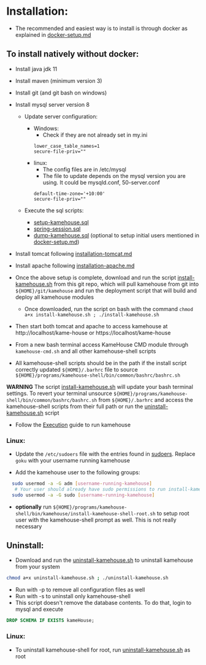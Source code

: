 # Installation:

* The recommended and easiest way is to install is through docker as explained in [docker-setup.md](docker-setup.md)

## To install natively without docker:

* Install java jdk 11

* Install maven (minimum version 3)

* Install git (and git bash on windows)

* Install mysql server version 8

  - Update server configuration:
    - Windows:
      - Check if they are not already set in my.ini
      ```
      lower_case_table_names=1
      secure-file-priv=""
      ```
    - linux:
      - The config files are in /etc/mysql
      - The file to update depends on the mysql version you are using. It could be mysqld.conf, 50-server.conf
      ```
      default-time-zone='+10:00'
      secure-file-priv=""
      ```
      
  - Execute the sql scripts:
    - [setup-kamehouse.sql](kamehouse-shell/bin/kamehouse/sql/mysql/setup-kamehouse.sql)
    - [spring-session.sql](kamehouse-shell/bin/kamehouse/sql/mysql/spring-session.sql)
    - [dump-kamehouse.sql](docker/mysql/dump-kamehouse.sql) (optional to setup initial users mentioned in [docker-setup.md](docker-setup.md))

* Install tomcat following [installation-tomcat.md](installation-tomcat.md)

* Install apache following [installation-apache.md](installation-apache.md)

* Once the above setup is complete, download and run the script [install-kamehouse.sh](scripts/install-kamehouse.sh) from this git repo, which will pull kamehouse from git into `${HOME}/git/kamehouse` and run the deployment script that will build and deploy all kamehouse modules
  - Once downloaded, run the script on bash with the command `chmod a+x install-kamehouse.sh ; ./install-kamehouse.sh`

* Then start both tomcat and apache to access kamehouse at http://localhost/kame-house or https://localhost/kame-house

* From a new bash terminal access KameHouse CMD module through `kamehouse-cmd.sh` and all other kamehouse-shell scripts

* All kamehouse-shell scripts should be in the path if the install script correctly updated `${HOME}/.barhrc` file to source `${HOME}/programs/kamehouse-shell/bin/common/bashrc/bashrc.sh`

**WARNING**
The script [install-kamehouse.sh](scripts/install-kamehouse.sh) will update your bash terminal settings. To revert your terminal unsource `${HOME}/programs/kamehouse-shell/bin/common/bashrc/bashrc.sh` from `${HOME}/.barhrc` and access the kamehouse-shell scripts from their full path or run the [uninstall-kamehouse.sh](scripts/uninstall-kamehouse.sh) script

* Follow the [Execution](execution.md) guide to run kamehouse

### Linux:

* Update the `/etc/sudoers` file with the entries found in [sudoers](docker/etc/sudoers). Replace `goku` with your username running kamehouse

* Add the kamehouse user to the following groups:
```sh
  sudo usermod -a -G adm [username-running-kamehouse]
   # Your user should already have sudo permissions to run install-kamehouse.sh, so this shouldn't be necessary
  sudo usermod -a -G sudo [username-running-kamehouse]
```

* **optionally** run `${HOME}/programs/kamehouse-shell/bin/kamehouse/install-kamehouse-shell-root.sh` to setup root user with the kamehouse-shell prompt as well. This is not really necessary

## Uninstall:

- Download and run the [uninstall-kamehouse.sh](scripts/uninstall-kamehouse.sh) to uninstall kamehouse from your system
```sh
chmod a+x uninstall-kamehouse.sh ; ./uninstall-kamehouse.sh
```
- Run with -p to remove all configuration files as well
- Run with -s to uninstall only kamehouse-shell
- This script doesn't remove the database contents. To do that, login to mysql and execute 
```sql
DROP SCHEMA IF EXISTS kameHouse;
```

### Linux:

* To uninstall kamehouse-shell for root, run [uninstall-kamehouse.sh](scripts/uninstall-kamehouse.sh) as root
